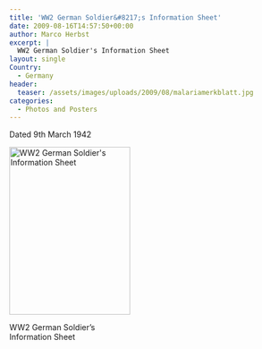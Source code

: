 ```yaml
---
title: 'WW2 German Soldier&#8217;s Information Sheet'
date: 2009-08-16T14:57:50+00:00
author: Marco Herbst
excerpt: |
  WW2 German Soldier's Information Sheet
layout: single
Country:
  - Germany
header:
  teaser: /assets/images/uploads/2009/08/malariamerkblatt.jpg
categories:
  - Photos and Posters
---
```

Dated 9th March 1942

<div id="attachment_255" style="width: 226px" class="wp-caption alignnone">
  <a href="{{ base }}/assets/images/uploads/2009/08/malariamerkblatt.jpg"><img class="size-medium wp-image-255" title="WW2 German Soldier's Information Sheet" alt="WW2 German Soldier's Information Sheet" src="{{ base }}/assets/images/uploads/2009/08/malariamerkblatt.jpg" width="216" height="300" /></a>
  
  <p class="wp-caption-text">
    WW2 German Soldier&#8217;s Information Sheet
  </p>
</div>